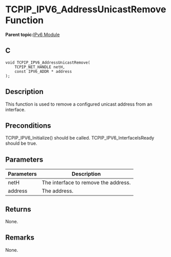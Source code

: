 # TCPIP\_IPV6\_AddressUnicastRemove Function

**Parent topic:**[IPv6 Module](GUID-F2484EF9-7914-43EE-A5B7-4FFDC27C8135.md)

## C

```
void TCPIP_IPV6_AddressUnicastRemove(
    TCPIP_NET_HANDLE netH, 
    const IPV6_ADDR * address
);
```

## Description

This function is used to remove a configured unicast address from an interface.

## Preconditions

TCPIP\_IPV6\_Initialize\(\) should be called. TCPIP\_IPV6\_InterfaceIsReady should be true.

## Parameters

|Parameters|Description|
|----------|-----------|
|netH|The interface to remove the address.|
|address|The address.|

## Returns

None.

## Remarks

None.

